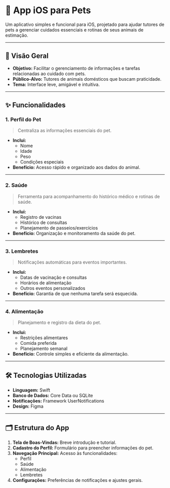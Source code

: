 # 📱 App iOS para Pets

Um aplicativo simples e funcional para iOS, projetado para ajudar tutores de pets a gerenciar cuidados essenciais e rotinas de seus animais de estimação.

---

## 🌟 **Visão Geral**
- **Objetivo:** Facilitar o gerenciamento de informações e tarefas relacionadas ao cuidado com pets.
- **Público-Alvo:** Tutores de animais domésticos que buscam praticidade.
- **Tema:** Interface leve, amigável e intuitiva.

---

## ✨ **Funcionalidades**

### **1. Perfil do Pet**
> Centraliza as informações essenciais do pet.

- **Inclui:**
  - Nome
  - Idade
  - Peso
  - Condições especiais
- **Benefício:** Acesso rápido e organizado aos dados do animal.

---

### **2. Saúde**
> Ferramenta para acompanhamento do histórico médico e rotinas de saúde.

- **Inclui:**
  - Registro de vacinas
  - Histórico de consultas
  - Planejamento de passeios/exercícios
- **Benefício:** Organização e monitoramento da saúde do pet.

---

### **3. Lembretes**
> Notificações automáticas para eventos importantes.

- **Inclui:**
  - Datas de vacinação e consultas
  - Horários de alimentação
  - Outros eventos personalizados
- **Benefício:** Garantia de que nenhuma tarefa será esquecida.

---

### **4. Alimentação**
> Planejamento e registro da dieta do pet.

- **Inclui:**
  - Restrições alimentares
  - Comida preferida
  - Planejamento semanal
- **Benefício:** Controle simples e eficiente da alimentação.

---

## 🛠️ **Tecnologias Utilizadas**
- **Linguagem:** Swift  
- **Banco de Dados:** Core Data ou SQLite  
- **Notificações:** Framework UserNotifications  
- **Design:** Figma  

---

## 🗂️ **Estrutura do App**
1. **Tela de Boas-Vindas:** Breve introdução e tutorial.
2. **Cadastro do Perfil:** Formulário para preencher informações do pet.
3. **Navegação Principal:** Acesso às funcionalidades:
   - Perfil
   - Saúde
   - Alimentação
   - Lembretes
4. **Configurações:** Preferências de notificações e ajustes gerais.
